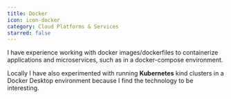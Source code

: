 ```yaml
---
title: Docker
icon: icon-docker
category: Cloud Platforms & Services
starred: false
---
```


I have experience working with docker images/dockerfiles to containerize applications and microservices, such as in a docker-compose environment.

Locally I have also experimented with running **Kubernetes** kind clusters in a Docker Desktop environment because I find the technology to be interesting.
